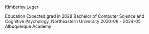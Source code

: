 Kimberley Leger

Education
    Expected grad in 2028	Bachelor of Computer Science and Cognitive Psychology, Northeastern University
    2020-08 - 2024-05		Albuquerque Academy